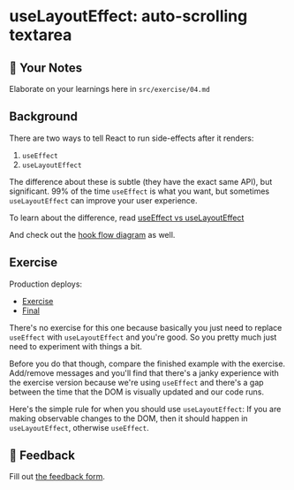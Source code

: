 # useLayoutEffect: auto-scrolling textarea

## 📝 Your Notes

Elaborate on your learnings here in `src/exercise/04.md`

## Background

There are two ways to tell React to run side-effects after it renders:

1. `useEffect`
2. `useLayoutEffect`

The difference about these is subtle (they have the exact same API), but
significant. 99% of the time `useEffect` is what you want, but sometimes
`useLayoutEffect` can improve your user experience.

To learn about the difference, read
[useEffect vs useLayoutEffect](https://kentcdodds.com/blog/useeffect-vs-uselayouteffect)

And check out the [hook flow diagram](https://github.com/donavon/hook-flow) as
well.

## Exercise

Production deploys:

- [Exercise](https://advanced-react-hooks.netlify.com/isolated/exercise/04.js)
- [Final](https://advanced-react-hooks.netlify.com/isolated/final/04.js)

There's no exercise for this one because basically you just need to replace
`useEffect` with `useLayoutEffect` and you're good. So you pretty much just need
to experiment with things a bit.

Before you do that though, compare the finished example with the exercise.
Add/remove messages and you'll find that there's a janky experience with the
exercise version because we're using `useEffect` and there's a gap between the
time that the DOM is visually updated and our code runs.

Here's the simple rule for when you should use `useLayoutEffect`: If you are
making observable changes to the DOM, then it should happen in
`useLayoutEffect`, otherwise `useEffect`.

## 🦉 Feedback

Fill out
[the feedback form](https://ws.kcd.im/?ws=Advanced%20React%20Hooks%20%F0%9F%94%A5&e=04%3A%20useLayoutEffect%3A%20auto-scrolling%20textarea&em=mkimek15%40gmail.com).
